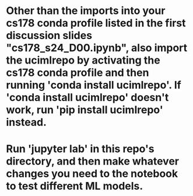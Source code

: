 # Other than the imports into your cs178 conda profile listed in the first discussion slides "cs178_s24_D00.ipynb", also import the ucimlrepo by activating the cs178 conda profile and then running 'conda install ucimlrepo'. If 'conda install ucimlrepo' doesn't work, run 'pip install ucimlrepo' instead.

# Run 'jupyter lab' in this repo's directory, and then make whatever changes you need to the notebook to test different ML models.
